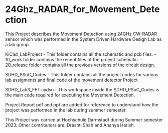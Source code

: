 # 24Ghz_RADAR_for_Movement_Detection

This Project describes the Movement Detection using 24GHz CW-RADAR sensor which was performed in the System Driven Hardware Design Lab as a lab group.

KiCad_LabProject - This folder contains all the schematic and pcb files.
				 - 10_work folder contains the recent files of the project schematic.
				 - 20_release folder contains all the previous versions of the circuit design.

SDHD_PSoC_Codes - This folder contains all the project codes for various lab assigments and final code of the movement detector Project

SDHD_Lab3_FFT.cydsn - This workspace inside the SDHD_PSoC_Codes is the main code required for executing the Movement Detection.

Project Report pdf and ppt are added for reference to understand how the project was performed in the lab during summer semester.

This Project was carried at Hochschule Darmstadt during Summer semester 2023.
Other contributors are: Drashti Shah and Ananya Harish.
